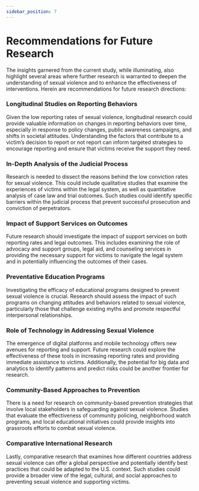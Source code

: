 ```yaml
---
sidebar_position: 7
---
```


# Recommendations for Future Research

The insights garnered from the current study, while illuminating, also highlight several areas where further research is warranted to deepen the understanding of sexual violence and to enhance the effectiveness of interventions. Herein are recommendations for future research directions:

### Longitudinal Studies on Reporting Behaviors

Given the low reporting rates of sexual violence, longitudinal research could provide valuable information on changes in reporting behaviors over time, especially in response to policy changes, public awareness campaigns, and shifts in societal attitudes. Understanding the factors that contribute to a victim’s decision to report or not report can inform targeted strategies to encourage reporting and ensure that victims receive the support they need.

### In-Depth Analysis of the Judicial Process

Research is needed to dissect the reasons behind the low conviction rates for sexual violence. This could include qualitative studies that examine the experiences of victims within the legal system, as well as quantitative analysis of case law and trial outcomes. Such studies could identify specific barriers within the judicial process that prevent successful prosecution and conviction of perpetrators.

### Impact of Support Services on Outcomes

Future research should investigate the impact of support services on both reporting rates and legal outcomes. This includes examining the role of advocacy and support groups, legal aid, and counseling services in providing the necessary support for victims to navigate the legal system and in potentially influencing the outcomes of their cases.

### Preventative Education Programs

Investigating the efficacy of educational programs designed to prevent sexual violence is crucial. Research should assess the impact of such programs on changing attitudes and behaviors related to sexual violence, particularly those that challenge existing myths and promote respectful interpersonal relationships.

### Role of Technology in Addressing Sexual Violence

The emergence of digital platforms and mobile technology offers new avenues for reporting and support. Future research could explore the effectiveness of these tools in increasing reporting rates and providing immediate assistance to victims. Additionally, the potential for big data and analytics to identify patterns and predict risks could be another frontier for research.

### Community-Based Approaches to Prevention

There is a need for research on community-based prevention strategies that involve local stakeholders in safeguarding against sexual violence. Studies that evaluate the effectiveness of community policing, neighborhood watch programs, and local educational initiatives could provide insights into grassroots efforts to combat sexual violence.

### Comparative International Research

Lastly, comparative research that examines how different countries address sexual violence can offer a global perspective and potentially identify best practices that could be adapted to the U.S. context. Such studies could provide a broader view of the legal, cultural, and social approaches to preventing sexual violence and supporting victims.